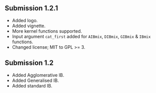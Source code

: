 ## Submission 1.2.1
* Added logo.
* Added vignette.
* More kernel functions supported.
* Input argument `cat_first` added for `AIBmix`, `DIBmix`, `GIBmix` & `IBmix` functions.
* Changed license; MIT to GPL >= 3.

## Submission 1.2
* Added Agglomerative IB.
* Added Generalised IB.
* Added standard IB.